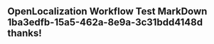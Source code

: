 <properties
ms.topic="hero-topic"
ms.test1="hero-topic"
ms.test2="test"/>

## OpenLocalization Workflow Test MarkDown 1ba3edfb-15a5-462a-8e9a-3c31bdd4148d thanks!
